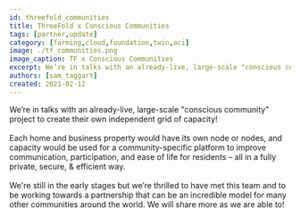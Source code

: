 ```yaml
---
id: threefold_communities
title: ThreeFold x Conscious Communities
tags: [partner,update]
category: [farming,cloud,foundation,twin,aci]
image: ./tf_communities.png
image_caption: TF x Conscious Communities
excerpt: We’re in talks with an already-live, large-scale "conscious community" project to create their own independent grid of capacity!
authors: [sam_taggart]
created: 2021-02-12
---
```


We’re in talks with an already-live, large-scale "conscious community" project to create their own independent grid of capacity!
<br/>
<br/>
Each home and business property would have its own node or nodes, and capacity would be used for a community-specific platform to improve communication, participation, and ease of life for residents – all in a fully private, secure, & efficient way.
<br/>
<br/>
We're still in the early stages but we’re thrilled to have met this team and to be working towards a partnership that can be an incredible model for many other communities around the world. We will share more as we are able to!